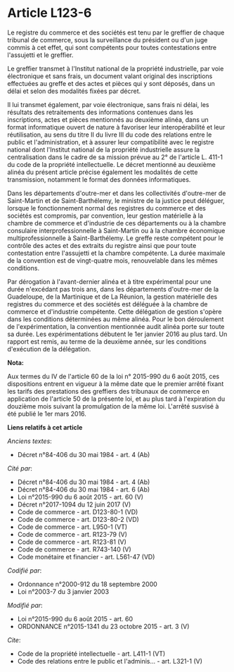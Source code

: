# Article L123-6

Le registre du commerce et des sociétés est tenu par le greffier de chaque tribunal de commerce, sous la surveillance du
président ou d'un juge commis à cet effet, qui sont compétents pour toutes contestations entre l'assujetti et le greffier. 

Le greffier transmet à l'Institut national de la propriété industrielle, par voie électronique et sans frais, un document
valant original des inscriptions effectuées au greffe et des actes et pièces qui y sont déposés, dans un délai et selon des
modalités fixées par décret. 

Il lui transmet également, par voie électronique, sans frais ni délai, les résultats des retraitements des informations
contenues dans les inscriptions, actes et pièces mentionnés au deuxième alinéa, dans un format informatique ouvert de nature
à favoriser leur interopérabilité et leur réutilisation, au sens du titre II du livre III du code des relations entre le
public et l'administration, et à assurer leur compatibilité avec le registre national dont l'Institut national de la
propriété industrielle assure la centralisation dans le cadre de sa mission prévue au 2° de l'article L. 411-1 du code de la
propriété intellectuelle. Le décret mentionné au deuxième alinéa du présent article précise également les modalités de cette
transmission, notamment le format des données informatiques. 

Dans les départements d'outre-mer et dans les collectivités d'outre-mer de Saint-Martin et de Saint-Barthélemy, le ministre
de la justice peut déléguer, lorsque le fonctionnement normal des registres du commerce et des sociétés est compromis, par
convention, leur gestion matérielle à la chambre de commerce et d'industrie de ces départements ou à la chambre consulaire
interprofessionnelle à Saint-Martin ou à la chambre économique multiprofessionnelle à Saint-Barthélemy. Le greffe reste
compétent pour le contrôle des actes et des extraits du registre ainsi que pour toute contestation entre l'assujetti et la
chambre compétente. La durée maximale de la convention est de vingt-quatre mois, renouvelable dans les mêmes conditions. 

Par dérogation à l'avant-dernier alinéa et à titre expérimental pour une durée n'excédant pas trois ans, dans les
départements d'outre-mer de la Guadeloupe, de la Martinique et de La Réunion, la gestion matérielle des registres du commerce
et des sociétés est déléguée à la chambre de commerce et d'industrie compétente. Cette délégation de gestion s'opère dans les
conditions déterminées au même alinéa. Pour le bon déroulement de l'expérimentation, la convention mentionnée audit alinéa
porte sur toute sa durée. Les expérimentations débutent le 1er janvier 2016 au plus tard. Un rapport est remis, au terme de
la deuxième année, sur les conditions d'exécution de la délégation.

**Nota:**

Aux termes du IV de l'article 60 de la loi n° 2015-990 du 6 août 2015, ces dispositions entrent en vigueur à la même date que
le premier arrêté fixant les tarifs des prestations des greffiers des tribunaux de commerce en application de l'article 50 de
la présente loi, et au plus tard à l'expiration du douzième mois suivant la promulgation de la même loi. L'arrêté susvisé à
été publié le 1er mars 2016.

**Liens relatifs à cet article**

_Anciens textes_:

  - Décret n°84-406 du 30 mai 1984 - art. 4 (Ab)

_Cité par_:

  - Décret n°84-406 du 30 mai 1984 - art. 4 (Ab)
  - Décret n°84-406 du 30 mai 1984 - art. 6 (Ab)
  - Loi n°2015-990 du 6 août 2015 - art. 60 (V)
  - Décret n°2017-1094 du 12 juin 2017 (V)
  - Code de commerce - art. D123-80-1 (VD)
  - Code de commerce - art. D123-80-2 (VD)
  - Code de commerce - art. L950-1 (VT)
  - Code de commerce - art. R123-79 (V)
  - Code de commerce - art. R123-81 (V)
  - Code de commerce - art. R743-140 (V)
  - Code monétaire et financier - art. L561-47 (VD)

_Codifié par_:

  - Ordonnance n°2000-912 du 18 septembre 2000
  - Loi n°2003-7 du 3 janvier 2003

_Modifié par_:

  - Loi n°2015-990 du 6 août 2015 - art. 60
  - ORDONNANCE n°2015-1341 du 23 octobre 2015 - art. 3 (V)

_Cite_:

  - Code de la propriété intellectuelle - art. L411-1 (VT)
  - Code des relations entre le public et l'adminis... - art. L321-1 (V)
